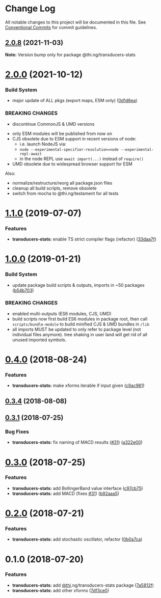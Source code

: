 # Change Log

All notable changes to this project will be documented in this file.
See [Conventional Commits](https://conventionalcommits.org) for commit guidelines.

## [2.0.8](https://github.com/thi-ng/umbrella/compare/@thi.ng/transducers-stats@2.0.7...@thi.ng/transducers-stats@2.0.8) (2021-11-03)

**Note:** Version bump only for package @thi.ng/transducers-stats





# [2.0.0](https://github.com/thi-ng/umbrella/compare/@thi.ng/transducers-stats@1.1.74...@thi.ng/transducers-stats@2.0.0) (2021-10-12)


### Build System

* major update of ALL pkgs (export maps, ESM only) ([0d1d6ea](https://github.com/thi-ng/umbrella/commit/0d1d6ea9fab2a645d6c5f2bf2591459b939c09b6))


### BREAKING CHANGES

* discontinue CommonJS & UMD versions

- only ESM modules will be published from now on
- CJS obsolete due to ESM support in recent versions of node:
  - i.e. launch NodeJS via:
  - `node --experimental-specifier-resolution=node --experimental-repl-await`
  - in the node REPL use `await import(...)` instead of `require()`
- UMD obsolete due to widespread browser support for ESM

Also:
- normalize/restructure/reorg all package.json files
- cleanup all build scripts, remove obsolete
- switch from mocha to @thi.ng/testament for all tests






#  [1.1.0](https://github.com/thi-ng/umbrella/compare/@thi.ng/transducers-stats@1.0.19...@thi.ng/transducers-stats@1.1.0) (2019-07-07)

###  Features

- **transducers-stats:** enable TS strict compiler flags (refactor) ([33daa7f](https://github.com/thi-ng/umbrella/commit/33daa7f))

#  [1.0.0](https://github.com/thi-ng/umbrella/compare/@thi.ng/transducers-stats@0.4.23...@thi.ng/transducers-stats@1.0.0) (2019-01-21)

###  Build System

- update package build scripts & outputs, imports in ~50 packages ([b54b703](https://github.com/thi-ng/umbrella/commit/b54b703))

###  BREAKING CHANGES

- enabled multi-outputs (ES6 modules, CJS, UMD)
- build scripts now first build ES6 modules in package root, then call   `scripts/bundle-module` to build minified CJS & UMD bundles in `/lib`
- all imports MUST be updated to only refer to package level   (not individual files anymore). tree shaking in user land will get rid of   all unused imported symbols.

#  [0.4.0](https://github.com/thi-ng/umbrella/compare/@thi.ng/transducers-stats@0.3.4...@thi.ng/transducers-stats@0.4.0) (2018-08-24)

###  Features

- **transducers-stats:** make xforms iterable if input given ([c9ac981](https://github.com/thi-ng/umbrella/commit/c9ac981))

##  [0.3.4](https://github.com/thi-ng/umbrella/compare/@thi.ng/transducers-stats@0.3.3...@thi.ng/transducers-stats@0.3.4) (2018-08-08)

##  [0.3.1](https://github.com/thi-ng/umbrella/compare/@thi.ng/transducers-stats@0.3.0...@thi.ng/transducers-stats@0.3.1) (2018-07-25)

###  Bug Fixes

- **transducers-stats:** fix naming of MACD results ([#31](https://github.com/thi-ng/umbrella/issues/31)) ([a322e00](https://github.com/thi-ng/umbrella/commit/a322e00))

#  [0.3.0](https://github.com/thi-ng/umbrella/compare/@thi.ng/transducers-stats@0.2.0...@thi.ng/transducers-stats@0.3.0) (2018-07-25)

###  Features

- **transducers-stats:** add BollingerBand value interface ([c97cb75](https://github.com/thi-ng/umbrella/commit/c97cb75))
- **transducers-stats:** add MACD (fixes [#31](https://github.com/thi-ng/umbrella/issues/31)) ([b92aaa5](https://github.com/thi-ng/umbrella/commit/b92aaa5))

#  [0.2.0](https://github.com/thi-ng/umbrella/compare/@thi.ng/transducers-stats@0.1.0...@thi.ng/transducers-stats@0.2.0) (2018-07-21)

###  Features

- **transducers-stats:** add stochastic oscillator, refactor ([0b0a7ca](https://github.com/thi-ng/umbrella/commit/0b0a7ca))

#  0.1.0 (2018-07-20)

###  Features

- **transducers-stats:** add [@thi](https://github.com/thi).ng/transducers-stats package ([7a5812f](https://github.com/thi-ng/umbrella/commit/7a5812f))
- **transducers-stats:** add other xforms ([7df3ce0](https://github.com/thi-ng/umbrella/commit/7df3ce0))
